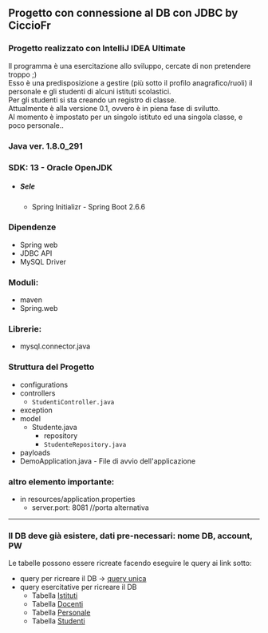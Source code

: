 ## Progetto con connessione al DB con JDBC by CiccioFr
### Progetto realizzato con IntelliJ IDEA Ultimate

Il programma è una esercitazione allo sviluppo, cercate di non pretendere troppo ;)  
Esso è una predisposizione a gestire (più sotto il profilo anagrafico/ruoli) il personale e gli studenti di alcuni istituti scolastici.  
Per gli studenti si sta creando un registro di classe.  
Attualmente è alla versione 0.1, ovvero è in piena fase di svilutto.  
Al momento è impostato per un singolo istituto ed una singola classe, e poco personale..  


### Java ver. 1.8.0_291
### SDK: 13 - Oracle OpenJDK
- ##### Sele
  - Spring Initializr - Spring Boot 2.6.6
### Dipendenze
- Spring web
- JDBC API
- MySQL Driver
### Moduli:
- maven
- Spring.web
### Librerie:
- mysql.connector.java
### Struttura del Progetto
- configurations
- controllers
  - `StudentiController.java`
- exception
- model
  - Studente.java
    - repository
    - `StudenteRepository.java`
- payloads
- DemoApplication.java - File di avvio dell'applicazione
### altro elemento importante:
- in resources/application.properties
  - server.port: 8081 //porta alternativa
--------
### Il DB deve già esistere, dati pre-necessari: nome DB, account, PW  
Le tabelle possono essere ricreate facendo eseguire le query ai link sotto:  
- query per ricreare il DB -> [query unica](./allegati/DB)
- query esercitative per ricreare il DB 
  - Tabella [Istituti](./allegati/DB/Istituti.sql)
  - Tabella [Docenti](./allegati/DB/Docenti.sql)
  - Tabella [Personale](./allegati/DB/Personale.sql)
  - Tabella [Studenti](./allegati/DB/Studenti.sql)
